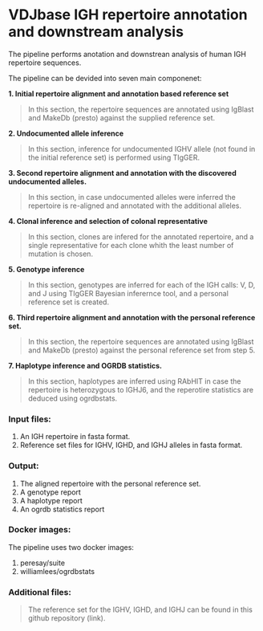 # VDJbase IGH repertoire annotation and downstream analysis


The pipeline performs anotation and downstrean analysis of human IGH repertoire sequences.

The pipeline can be devided into seven main componenet:

**1. Initial repertoire alignment and annotation based reference set**

> In this section, the repertoire sequences are annotated using IgBlast and MakeDb (presto) against the supplied reference set.

**2. Undocumented allele inference**

> In this section, inference for undocumented IGHV allele (not found in the initial reference set) is performed using TIgGER.

**3. Second repertoire alignment and annotation with the discovered undocumented alleles.**

> In this section, in case undocumented alleles were inferred the repertoire is re-aligned and annotated with the additional alleles.

**4. Clonal inference and selection of colonal representative**

> In this section, clones are infered for the annotated repertoire, and a single representative for each clone whith the least number of mutation is chosen.

**5. Genotype inference**

> In this section, genotypes are inferred for each of the IGH calls: V, D, and J using TIgGER Bayesian inferernce tool, and a personal reference set is created.

**6. Third repertoire alignment and annotation with the personal reference set.**

> In this section, the repertoire sequences are annotated using IgBlast and MakeDb (presto) against the personal reference set from step 5.

**7. Haplotype inference and OGRDB statistics.**

> In this section, haplotypes are inferred using RAbHIT in case the repertoire is heterozygous to IGHJ6, and the reperotire statistics are deduced using ogrdbstats.


### Input files:

1. An IGH repertoire in fasta format.
2. Reference set files for IGHV, IGHD, and IGHJ alleles in fasta format.

### Output:

1. The aligned repertoire with the personal reference set.
2. A genotype report
3. A haplotype report
4. An ogrdb statistics report

### Docker images: 

The pipeline uses two docker images:

1. peresay/suite
2. williamlees/ogrdbstats


### Additional files:

> The reference set for the IGHV, IGHD, and IGHJ can be found in this github repository (link).



